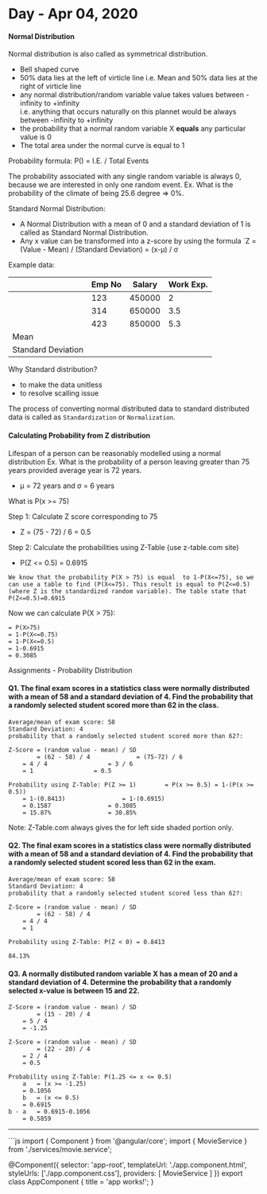 # Day - Apr 04, 2020
#### Normal Distribution
Normal distribution is  also called as symmetrical distribution.
* Bell shaped curve
* 50% data lies at the left of virticle line i.e. Mean and 50% data lies at the right of virticle line
* any normal distribution/random variable value takes values between -infinity to +infinity <br/>
   i.e. anything that occurs naturally on this plannet would be always between -infinity to +infinity
* the probability that a normal random variable X <strong>equals</strong> any particular value is 0
* The total area under the normal curve is equal to 1

Probability formula: P() = I.E. / Total Events

The probability associated with any single random variable is always 0, because we are interested in only one random event.
Ex. What is the probability of the climate of being 25.6 degree => 0%.

Standard Normal Distribution:
* A Normal Distribution with a mean of 0 and a standard deviation of 1 is called as Standard Normal Distribution.
* Any x value can be transformed into  a z-score by using the formula `Z = (Value - Mean) / (Standard Deviation) = (x-µ) / σ

Example data:


| | Emp No | Salary | Work Exp. |
| --- | --- | --- | --- |
| | 123 | 450000 | 2 |
| | 314 | 650000 | 3.5 |
| | 423 | 850000 | 5.3 |
| Mean | | | |
| Standard Deviation | | | |

Why Standard distribution?
* to make the data unitless
* to resolve scalling issue

The process of converting normal distributed data to standard distributed data is called as `Standardization` or `Normalization`.

#### Calculating Probability from Z distribution
Lifespan of a person can be reasonably modelled using a normal distribution
Ex. What is the probability of a person leaving greater than 75 years provided average year is 72 years.
- µ = 72 years and σ = 6 years

What is P(x >= 75)

Step 1: Calculate Z score corresponding to 75
- Z = (75 - 72) / 6 = 0.5

Step 2: Calculate the probabilities using Z-Table (use z-table.com site)
- P(Z <= 0.5) = 0.6915

```
We know that the probability P(X > 75) is equal  to 1-P(X<=75), so we can use a table to find (P(X<=75). This result is equal to P(Z<=0.5) (where Z is the standardized random variable). The table state that P(Z<=0.5)=0.6915
```

Now we can calculate P(X > 75):
```
= P(X>75)
= 1-P(X<=0.75)
= 1-P(X<=0.5)
= 1-0.6915
= 0.3085
```

Assignments - Probability Distribution

#### Q1. The final exam scores in a statistics class were normally distributed  with a mean of 58 and a standard deviation of 4. Find the probability that a randomly selected student scored more than 62 in the class.

```
Average/mean of exam score: 58
Standard Deviation: 4
probability that a randomly selected student scored more than 62?:

Z-Score = (random value - mean) / SD
        = (62 - 58) / 4				= (75-72) / 6
	= 4 / 4					= 3 / 6
	= 1					= 0.5

Probability using Z-Table: P(Z >= 1) 		= P(x >= 0.5) = 1-(P(x >= 0.5))
	= 1-(0.8413) 				= 1-(0.6915)
	= 0.1587				= 0.3085
	= 15.87%				= 30.85%
```

Note: Z-Table.com always gives the for left side shaded portion only.

#### Q2. The final exam scores in a statistics class were  normally distributed with a mean of 58 and a standard deviation of 4. Find the probability that a randomly selected student scored less than 62 in the exam.

```
Average/mean of exam score: 58
Standard Deviation: 4
probability that a randomly selected student scored less than 62?:

Z-Score	= (random value - mean) / SD
        = (62 - 58) / 4
	= 4 / 4
	= 1

Probability using Z-Table: P(Z < 0) = 0.8413

84.13%
```

#### Q3. A normally distibuted random variable X has a mean of 20 and a standard deviation of 4. Determine the probability that a randomly selected x-value is between 15 and 22.

```
Z-Score = (random value - mean) / SD
        = (15 - 20) / 4
	= 5 / 4
	= -1.25

Z-Score = (random value - mean) / SD
        = (22 - 20) / 4
	= 2 / 4
	= 0.5

Probability using Z-Table: P(1.25 <= x <= 0.5)
    a 	= (x >= -1.25)
	= 0.1056
    b 	= (x <= 0.5)
	= 0.6915
b - a	= 0.6915-0.1056
	= 0.5859
```






<hr/>
```js
  import { Component } from '@angular/core';
  import { MovieService } from './services/movie.service';

  @Component({
    selector: 'app-root',
    templateUrl: './app.component.html',
    styleUrls: ['./app.component.css'],
    providers: [ MovieService ]
  })
  export class AppComponent {
    title = 'app works!';
  }
```
